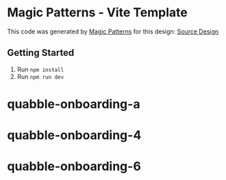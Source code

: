 # Magic Patterns - Vite Template

This code was generated by [Magic Patterns](https://magicpatterns.com) for this design: [Source Design](https://www.magicpatterns.com/c/q6nqytwbscduhypxh8hgjw)


## Getting Started

1. Run `npm install`
2. Run `npm run dev`
# quabble-onboarding-a
# quabble-onboarding-4
# quabble-onboarding-6
